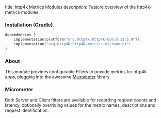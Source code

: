 title: http4k Metrics Modules
description: Feature overview of the http4k-metrics modules

### Installation (Gradle)

```kotlin
dependencies {
    implementation(platform("org.http4k:http4k-bom:5.13.5.0"))
    implementation("org.http4k:http4k-metrics-micrometer")
}
```

### About

This module provides configurable Filters to provide metrics for http4k apps, plugging into the awesome [Micrometer](http://micrometer.io/) library.

### Micrometer [<img class="octocat"/>](https://github.com/http4k/http4k/blob/master/src/docs/guide/reference/micrometer/example.kt)

Both Server and Client filters are available for recording request counts and latency, optionally overriding values for the metric names, descriptions and request identification.

<script src="https://gist-it.appspot.com/https://github.com/http4k/http4k/blob/master/src/docs/guide/reference/micrometer/example.kt"></script>
